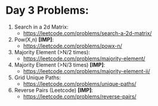 # Day 3 Problems:

1. Search in a 2d Matrix:
   - https://leetcode.com/problems/search-a-2d-matrix/
2. Pow(X,n) **[IMP]**:
   - https://leetcode.com/problems/powx-n/
3. Majority Element (>N/2 times):
   - https://leetcode.com/problems/majority-element/
4. Majority Element (>N/3 times) **[IMP]**:
   - https://leetcode.com/problems/majority-element-ii/
5. Grid Unique Paths:
   - https://leetcode.com/problems/unique-paths/
6. Reverse Pairs (Leetcode) **[IMP]**:
   - https://leetcode.com/problems/reverse-pairs/